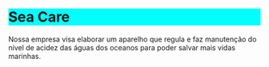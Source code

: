 <!DOCTYPE html>
<html>
  <head>
    <meta charset="utf-8">
    <meta name="viewport" content="width=device-width">
    <link href="style.css" rel="stylesheet" type="text/css" />
  </head>
  <body>
    <h1 style="background-color:Aqua;">Sea Care</h1>
    <p>Nossa empresa visa elaborar um aparelho que regula e faz manutenção do nível de acidez das águas dos oceanos para poder salvar mais vidas marinhas.<p/>
  </body>
</html>
